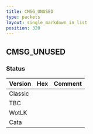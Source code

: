 ```yaml
---
title: CMSG_UNUSED
type: packets
layout: single_markdown_in_list
position: 320
---
```


## CMSG_UNUSED

### Status

Version | Hex | Comment
---------- | ---------- | ---------- 
Classic |  |  
TBC |  |  
WotLK |  |  
Cata |  |  
